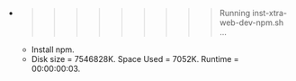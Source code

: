 * >>>>>>>>> Running inst-xtra-web-dev-npm.sh ...
  * Install npm.
  * Disk size = 7546828K. Space Used = 7052K. Runtime = 00:00:00:03.

